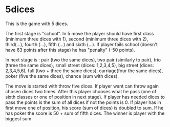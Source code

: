 # 5dices

This is the game with 5 dices.

The first stage is "school". In 5 move the player should have first class (minimum three dices with 1), second (minimum three dices with 2), third(...), fourth (...), fifth (...) and sixth (...). If player fails school (doesn't have 63 points after this stage) he has "penalty" (-50 points). 

In next stage is :
pair (two the same dices),
two pair (similarly to pair),
trio (three the same dices),
small street (dices: 1,2,3,4,5),
big street (dices: 2,3,4,5,6),
full (two + three the same dices), 
carriage(four the same dices), 
poker (five the same dices), 
chance (sum with dices).


The move is started with throw five dices. If player want can throw again chosen dices two times. After this player chooses what he pass (one of sixth classes or one of position in next stage). If player has needed dices to pass the points is the sum of all dices if not the points is 0. If player has in first move one of position, his score (sum of dices) is doubled to sum. If he has poker the score is 50 + sum of fifth dices. The winner is player with the biggest sum. 
